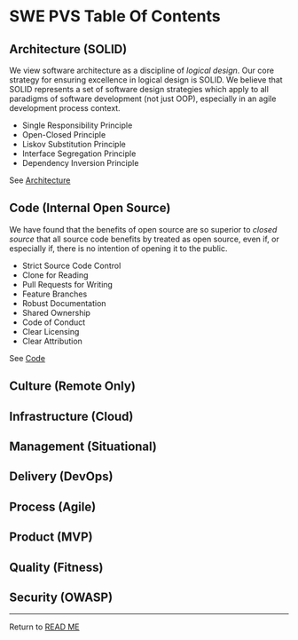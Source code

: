 # SWE PVS Table Of Contents

## Architecture (SOLID)

We view software architecture as a discipline of _logical design_. Our core strategy for ensuring excellence in logical design is SOLID. We believe that SOLID represents a set of software design strategies which apply to all paradigms of software development (not just OOP), especially in an agile development process context.

- Single Responsibility Principle
- Open-Closed Principle
- Liskov Substitution Principle
- Interface Segregation Principle
- Dependency Inversion Principle

See [Architecture](text/Architecture.md)

## Code (Internal Open Source)

We have found that the benefits of open source are so superior to _closed source_ that all source code benefits by treated as open source, even if, or especially if, there is no intention of opening it to the public.

- Strict Source Code Control
- Clone for Reading
- Pull Requests for Writing
- Feature Branches
- Robust Documentation
- Shared Ownership
- Code of Conduct
- Clear Licensing
- Clear Attribution

See [Code](text/Code.md)

## Culture (Remote Only)

## Infrastructure (Cloud)

## Management (Situational)

## Delivery (DevOps)

## Process (Agile)

## Product (MVP)

## Quality (Fitness)

## Security (OWASP)

---

Return to [READ ME](README.md)
